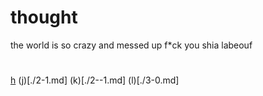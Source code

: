 # thought

the world is so crazy and messed up f\*ck you shia labeouf


#

[h](./1-0.md) (j)[./2-1.md] (k)[./2--1.md] (l)[./3-0.md]
